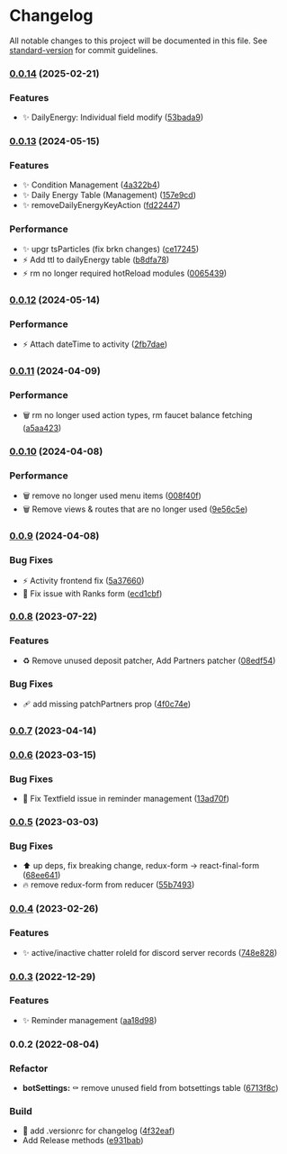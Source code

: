 # Changelog

All notable changes to this project will be documented in this file. See [standard-version](https://github.com/conventional-changelog/standard-version) for commit guidelines.

### [0.0.14](https://github.com/bobpepers/Runebase-Discord-Bot-dashboard/compare/v0.0.13...v0.0.14) (2025-02-21)


### Features

* :sparkles: DailyEnergy: Individual field modify ([53bada9](https://github.com/bobpepers/Runebase-Discord-Bot-dashboard/commit/53bada9c203459b0bdfcde28b2b3666a97909078))

### [0.0.13](https://github.com/bobpepers/Runebase-Discord-Bot-dashboard/compare/v0.0.12...v0.0.13) (2024-05-15)


### Features

* :sparkles: Condition Management ([4a322b4](https://github.com/bobpepers/Runebase-Discord-Bot-dashboard/commit/4a322b458373aa80c4f4c79c20ffc3677ca6640a))
* :sparkles: Daily Energy Table (Management) ([157e9cd](https://github.com/bobpepers/Runebase-Discord-Bot-dashboard/commit/157e9cd5da6ea2b03392510ad707398719d42224))
* :sparkles: removeDailyEnergyKeyAction ([fd22447](https://github.com/bobpepers/Runebase-Discord-Bot-dashboard/commit/fd22447b5591f59c2e646d5d45f7b686f63917b6))


### Performance

* :sparkles: upgr tsParticles (fix brkn changes) ([ce17245](https://github.com/bobpepers/Runebase-Discord-Bot-dashboard/commit/ce1724513fe846a52385abe458ea82d7fcc1cd1b))
* :zap: Add ttl to dailyEnergy table ([b8dfa78](https://github.com/bobpepers/Runebase-Discord-Bot-dashboard/commit/b8dfa78f9349a10a1a9b6f99f790179af2fc6ff5))
* :zap: rm no longer required hotReload modules ([0065439](https://github.com/bobpepers/Runebase-Discord-Bot-dashboard/commit/0065439a229c9661887d4709fbd2ea6dd65da0ec))

### [0.0.12](https://github.com/bobpepers/Runebase-Discord-Bot-dashboard/compare/v0.0.11...v0.0.12) (2024-05-14)


### Performance

* :zap: Attach dateTime to activity ([2fb7dae](https://github.com/bobpepers/Runebase-Discord-Bot-dashboard/commit/2fb7dae5deb90f69d6625b0dd8ff58b83659242b))

### [0.0.11](https://github.com/bobpepers/Runebase-Discord-Bot-dashboard/compare/v0.0.10...v0.0.11) (2024-04-09)


### Performance

* :wastebasket: rm no longer used action types, rm faucet balance fetching ([a5aa423](https://github.com/bobpepers/Runebase-Discord-Bot-dashboard/commit/a5aa4235c83b15f7b24dbdfc0caa745b5804dfb3))

### [0.0.10](https://github.com/bobpepers/Runebase-Discord-Bot-dashboard/compare/v0.0.9...v0.0.10) (2024-04-08)


### Performance

* :wastebasket: remove no longer used menu items ([008f40f](https://github.com/bobpepers/Runebase-Discord-Bot-dashboard/commit/008f40f491baa31c4f303f11a04e8652a3321c51))
* :wastebasket: Remove views & routes that are no longer used ([9e56c5e](https://github.com/bobpepers/Runebase-Discord-Bot-dashboard/commit/9e56c5e13f76c4a0cd8f556efed69cf5217f90ec))

### [0.0.9](https://github.com/bobpepers/Runebase-Discord-Bot-dashboard/compare/v0.0.8...v0.0.9) (2024-04-08)


### Bug Fixes

* :zap: Activity frontend fix ([5a37660](https://github.com/bobpepers/Runebase-Discord-Bot-dashboard/commit/5a3766073cc25fab2a0d071a1a5e73a62a825693))
* 🐛 Fix issue with Ranks form ([ecd1cbf](https://github.com/bobpepers/Runebase-Discord-Bot-dashboard/commit/ecd1cbf69aee71cc5e10d0ad420e68db925da064))

### [0.0.8](https://github.com/bobpepers/Runebase-Discord-Bot-dashboard/compare/v0.0.7...v0.0.8) (2023-07-22)


### Features

* ♻️ Remove unused deposit patcher, Add Partners patcher ([08edf54](https://github.com/bobpepers/Runebase-Discord-Bot-dashboard/commit/08edf54c23e0fe51d3d9cbba105c8c05c76d6e17))


### Bug Fixes

* 🩹 add missing patchPartners prop ([4f0c74e](https://github.com/bobpepers/Runebase-Discord-Bot-dashboard/commit/4f0c74ea0ffe41e22550b48934fa7dd16bcc917d))

### [0.0.7](https://github.com/bobpepers/Runebase-Discord-Bot-dashboard/compare/v0.0.6...v0.0.7) (2023-04-14)

### [0.0.6](https://github.com/bobpepers/Runebase-Discord-Bot-dashboard/compare/v0.0.5...v0.0.6) (2023-03-15)


### Bug Fixes

* 🐛 Fix Textfield issue in reminder management ([13ad70f](https://github.com/bobpepers/Runebase-Discord-Bot-dashboard/commit/13ad70f2d2fb2afef855ac53aacfa9f1923aa4dd))

### [0.0.5](https://github.com/bobpepers/Runebase-Discord-Bot-dashboard/compare/v0.0.4...v0.0.5) (2023-03-03)


### Bug Fixes

* ⬆️ up deps, fix breaking change, redux-form -> react-final-form ([68ee641](https://github.com/bobpepers/Runebase-Discord-Bot-dashboard/commit/68ee64174ba55106986736d4d127f4da1f87e016))
* 🔥 remove redux-form from reducer ([55b7493](https://github.com/bobpepers/Runebase-Discord-Bot-dashboard/commit/55b7493e92ed6e3b83339772ccb8493cd084c197))

### [0.0.4](https://github.com/bobpepers/Runebase-Discord-Bot-dashboard/compare/v0.0.3...v0.0.4) (2023-02-26)


### Features

* ✨ active/inactive chatter roleId for discord server records ([748e828](https://github.com/bobpepers/Runebase-Discord-Bot-dashboard/commit/748e8284a433e5a186e5780904f4a3b6d2c17bd0))

### [0.0.3](https://github.com/bobpepers/Runebase-Discord-Bot-dashboard/compare/v0.0.2...v0.0.3) (2022-12-29)


### Features

* ✨ Reminder management ([aa18d98](https://github.com/bobpepers/Runebase-Discord-Bot-dashboard/commit/aa18d98ce12a8598a2901c3ef8ed6b5b2c367e44))

### 0.0.2 (2022-08-04)


### Refactor

* **botSettings:** :coffin: remove unused field from botsettings table ([6713f8c](https://github.com/bobpepers/Runebase-Discord-Bot-dashboard/commit/6713f8ccc65211fad1abbdb1fd0cf53ace1bac9e))


### Build

* :wrench: add .versionrc for changelog ([4f32eaf](https://github.com/bobpepers/Runebase-Discord-Bot-dashboard/commit/4f32eaff40019680b78bbfa54c826573541498b4))
* Add Release methods ([e931bab](https://github.com/bobpepers/Runebase-Discord-Bot-dashboard/commit/e931bab71f7f3cf9ee43f9b8c558418e1c8bff20))
